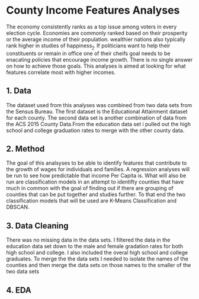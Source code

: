 # County Income Features Analyses

The economy consistently ranks as a top issue among voters in every election cycle. Economies are commonly ranked based on their prosperity or the average income of their population. wealthier nations also typically rank higher in studies of happiness<sub>[1](https://pubs.aeaweb.org/doi/pdfplus/10.1257/jep.22.2.53)</sub>. If politicians want to help their constituents or remain in office one of their cheifs goal needs to be enacating policies that encourage income growth. There is no single answer on how to achieve those goals. This analyses is aimed at looking for what features correlate most with higher incomes.

## 1. Data
The dataset used from this analyses was combined from two data sets from the Sensus Bureau. The first dataset is the Educational Attainment dataset for each county. The second data set is another combination of data from the ACS 2015 County Data.From the education data set i pulled out the high school and college graduation rates to merge with the other county data.

## 2. Method
The goal of this analsyses to be able to identify features that contribute to the growth of wages for individuals and families. A regression analyses will be run to see how predictable that income Per Capita is. What will also be run are classification models in an attempt to identifty counties that have much in common with the goal of finding out if there are grouping of counties that can be put together and studies further. To that end the two classification models that will be used are K-Means Classification and DBSCAN.

## 3. Data Cleaning
There was no missing data in the data sets. I filtered the data in the education data set down to the male and female gradation rates for both high school and college. I also included the overal high school and college graduates. To merge the the data sets I needed to isolate the names of the counties and then merge the data sets on those names to the smaller of the two data sets

## 4. EDA



